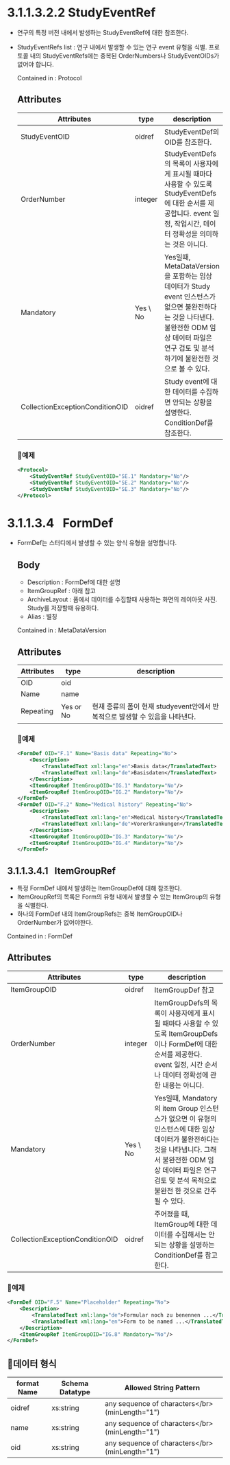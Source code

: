 

# **3.1.1.3.2.2** StudyEventRef

- 연구의 특정 버전 내에서 발생하는 StudyEventRef에 대한 참조한다.
- StudyEventRefs list : 연구 내에서 발생할 수 있는 연구 event 유형을 식별. 프로토콜 내의 StudyEventRefs에는 중복된 OrderNumbers나 StudyEventOIDs가 없어야 합니다.
    
    Contained in : Protocol
    
    ## Attributes
    
    | Attributes | type | description |
    | ----- | --- | -------- |
    | StudyEventOID | oidref | StudyEventDef의 OID를 참조한다. |
    | OrderNumber | integer | StudyEventDefs의 목록이 사용자에게 표시될 때마다 사용할 수 있도록 StudyEventDefs에 대한 순서를 제공합니다. event 일정, 작업시간, 데이터 정확성을 의미하는 것은 아니다. |
    | Mandatory | Yes \ No |  Yes일때, MetaDataVersion을 포함하는 임상 데이터가 Study event 인스턴스가 없으면 불완전하다는 것을 나타낸다. 불완전한 ODM 임상 데이터 파일은 연구 검토 및 분석하기에 불완전한 것으로 볼 수 있다.  |
    | CollectionExceptionConditionOID | oidref | Study event에 대한 데이터를 수집하면 안되는 상황을 설명한다. ConditionDef를 참조한다. |
    
    ### 💚예제
    
    ```xml
    <Protocol>
    	<StudyEventRef StudyEventOID="SE.1" Mandatory="No"/>
    	<StudyEventRef StudyEventOID="SE.2" Mandatory="No"/>
    	<StudyEventRef StudyEventOID="SE.3" Mandatory="No"/>
    </Protocol>
    ```
    

# **3.1.1.3.4   FormDef**

- FormDef는 스터디에서 발생할 수 있는 양식 유형을 설명합니다.
    
    ## Body
    
    - Description : FormDef에 대한 설명
    - ItemGroupRef  : 아래 참고
    - ArchiveLayout : 폼에서 데이터를 수집할때 사용하는 화면의 레이아웃 사진. Study를 저장할때 유용하다.
    - Alias : 별칭
    
    Contained in : MetaDataVersion
    
    ## Attributes
    
    | Attributes | type | description |
    | ----- | --- | -------- |
    | OID | oid |  |
    | Name | name |  |
    | Repeating | Yes or No |  현재 종류의 폼이 현재 studyevent안에서 반복적으로 발생할 수 있음을 나타낸다. |
    
    ### 💚예제
    
    ```xml
    <FormDef OID="F.1" Name="Basis data" Repeating="No">
    	<Description>
    		<TranslatedText xml:lang="en">Basis data</TranslatedText>
    		<TranslatedText xml:lang="de">Basisdaten</TranslatedText>
    	</Description>
    	<ItemGroupRef ItemGroupOID="IG.1" Mandatory="No"/>
    	<ItemGroupRef ItemGroupOID="IG.2" Mandatory="No"/>
    </FormDef>
    <FormDef OID="F.2" Name="Medical history" Repeating="No">
    	<Description>
    		<TranslatedText xml:lang="en">Medical history</TranslatedText>
    		<TranslatedText xml:lang="de">Vorerkrankungen</TranslatedText>
    	</Description>
    	<ItemGroupRef ItemGroupOID="IG.3" Mandatory="No"/>
    	<ItemGroupRef ItemGroupOID="IG.4" Mandatory="No"/>
    </FormDef>
    ```
    

## **3.1.1.3.4.1   ItemGroupRef**

- 특정 FormDef 내에서 발생하는 ItemGroupDef에 대해 참조한다.
- ItemGroupRef의 목록은 Form의 유형 내에서 발생할 수 있는 ItemGroup의 유형을 식별한다.
- 하나의 FormDef 내의 ItemGroupRefs는 중복 ItemGroupOID나 OrderNumber가 없어야한다.

Contained in : FormDef

## Attributes

| Attributes | type | description |
| ----- | --- | -------- |
| ItemGroupOID | oidref | ItemGroupDef 참고 |
| OrderNumber | integer |  ItemGroupDefs의 목록이 사용자에게 표시될 때마다 사용할 수 있도록 ItemGroupDefs이나 FormDef에 대한 순서를 제공한다. event 일정, 시간 순서나 데이터 정확성에 관한 내용는 아니다.  |
| Mandatory | Yes \ No | Yes일때, Mandatory의 item Group 인스턴스가 없으면 이 유형의 인스턴스에 대한 임상 데이터가 불완전하다는 것을 나타냅니다. 그래서 불완전한 ODM 임상 데이터 파일은 연구 검토 및 분석 목적으로 불완전 한 것으로 간주될 수 있다.  |
| CollectionExceptionConditionOID | oidref | 주어졌을 때, ItemGroup에 대한 데이터를 수집해서는 안 되는 상황을 설명하는 ConditionDef를 참고한다. |

### 💚예제

```xml
<FormDef OID="F.5" Name="Placeholder" Repeating="No">
	<Description>
		<TranslatedText xml:lang="de">Formular noch zu benennen ...</TranslatedText>
		<TranslatedText xml:lang="en">Form to be named ...</TranslatedText>
	</Description>
	<ItemGroupRef ItemGroupOID="IG.8" Mandatory="No"/>
</FormDef>
```

## 💚****데이터 형식****

| format Name | Schema Datatype | Allowed String Pattern |
| ---- | --- | ------ |
| oidref | xs:string | any sequence of characters\</br>(minLength="1") |
| name | xs:string | any sequence of characters\</br>(minLength="1") |
| oid | xs:string | any sequence of characters\</br>(minLength="1") |
